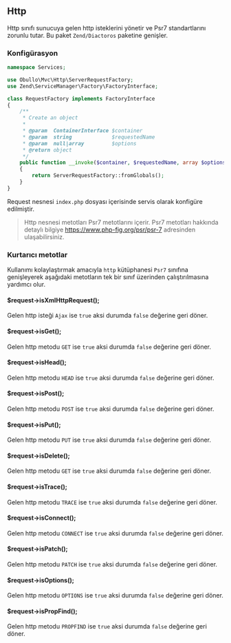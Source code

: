 
## Http

Http sınıfı sunucuya gelen http isteklerini yönetir ve Psr7 standartlarını zorunlu tutar. Bu paket `Zend/Diactoros` paketine genişler.

### Konfigürasyon

```php
namespace Services;

use Obullo\Mvc\Http\ServerRequestFactory;
use Zend\ServiceManager\Factory\FactoryInterface;

class RequestFactory implements FactoryInterface
{
    /**
     * Create an object
     *
     * @param  ContainerInterface $container
     * @param  string             $requestedName
     * @param  null|array         $options
     * @return object
     */
    public function __invoke($container, $requestedName, array $options = null)
    {
        return ServerRequestFactory::fromGlobals();
    }
}
```

Request nesnesi `index.php` dosyası içerisinde servis olarak konfigüre edilmiştir.

> Http nesnesi metotları Psr7 metotlarını içerir. Psr7 metotları hakkında detaylı bilgiye <a href="https://www.php-fig.org/psr/psr-7/">https://www.php-fig.org/psr/psr-7</a> adresinden ulaşabilirsiniz.

### Kurtarıcı metotlar

Kullanımı kolaylaştırmak amacıyla `http` kütüphanesi `Psr7` sınıfına genişleyerek aşağıdaki metotların tek bir sınıf üzerinden çalıştırılmasına yardımcı olur.

#### $request->isXmlHttpRequest();

Gelen http isteği `Ajax` ise `true` aksi durumda `false` değerine geri döner.

#### $request->isGet();

Gelen http metodu `GET` ise `true` aksi durumda `false` değerine geri döner.

#### $request->isHead();

Gelen http metodu `HEAD` ise `true` aksi durumda `false` değerine geri döner.

#### $request->isPost();

Gelen http metodu `POST` ise `true` aksi durumda `false` değerine geri döner.

#### $request->isPut();

Gelen http metodu `PUT` ise `true` aksi durumda `false` değerine geri döner.

#### $request->isDelete();

Gelen http metodu `GET` ise `true` aksi durumda `false` değerine geri döner.

#### $request->isTrace();

Gelen http metodu `TRACE` ise `true` aksi durumda `false` değerine geri döner.

#### $request->isConnect();

Gelen http metodu `CONNECT` ise `true` aksi durumda `false` değerine geri döner.

#### $request->isPatch();

Gelen http metodu `PATCH` ise `true` aksi durumda `false` değerine geri döner.

#### $request->isOptions();

Gelen http metodu `OPTIONS` ise `true` aksi durumda `false` değerine geri döner.

#### $request->isPropFind();

Gelen http metodu `PROPFIND` ise `true` aksi durumda `false` değerine geri döner.
